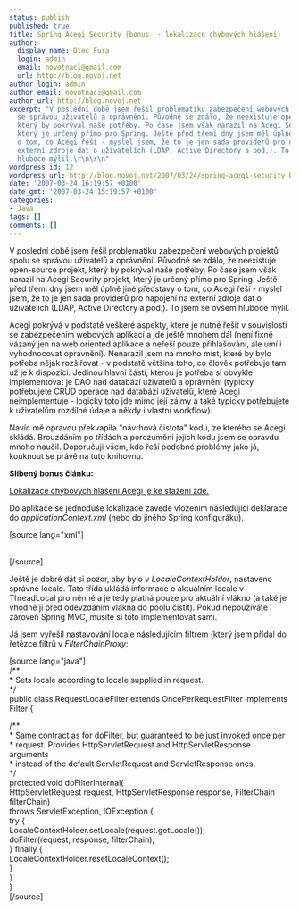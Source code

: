 ```yaml
---
status: publish
published: true
title: Spring Acegi Security (bonus  - lokalizace chybových hlášení)
author:
  display_name: Otec Fura
  login: admin
  email: novotnaci@gmail.com
  url: http://blog.novoj.net
author_login: admin
author_email: novotnaci@gmail.com
author_url: http://blog.novoj.net
excerpt: "V poslední době jsem řešil problematiku zabezpečení webových projektů spolu
  se správou uživatelů a oprávnění. Původně se zdálo, že neexistuje open-source projekt,
  který by pokrýval naše potřeby. Po čase jsem však narazil na Acegi Security projekt,
  který je určený přímo pro Spring. Ještě před třemi dny jsem měl úplně jiné představy
  o tom, co Acegi řeší - myslel jsem, že to je jen sada providerů pro napojení na
  externí zdroje dat o uživatelích (LDAP, Active Directory a pod.). To jsem se ovšem
  hluboce mýlil.\r\n\r\n"
wordpress_id: 12
wordpress_url: http://blog.novoj.net/2007/03/24/spring-acegi-security-bonus-lokalizace-chybovych-hlaseni/
date: '2007-03-24 16:19:57 +0100'
date_gmt: '2007-03-24 15:19:57 +0100'
categories:
- Java
tags: []
comments: []
---
```

<p>V poslední době jsem řešil problematiku zabezpečení webových projektů spolu se správou uživatelů a oprávnění. Původně se zdálo, že neexistuje open-source projekt, který by pokrýval naše potřeby. Po čase jsem však narazil na Acegi Security projekt, který je určený přímo pro Spring. Ještě před třemi dny jsem měl úplně jiné představy o tom, co Acegi řeší - myslel jsem, že to je jen sada providerů pro napojení na externí zdroje dat o uživatelích (LDAP, Active Directory a pod.). To jsem se ovšem hluboce mýlil.</p>
<p><a id="more"></a><a id="more-12"></a></p>
<p>Acegi pokrývá v podstatě veškeré aspekty, které je nutné řešit v souvislosti se zabezpečením webových aplikací a jde ještě mnohem dál (není fixně vázaný jen na web oriented aplikace a neřeší pouze přihlašování, ale umí i vyhodnocovat oprávnění). Nenarazil jsem na mnoho míst, které by bylo potřeba nějak rozšiřovat - v podstatě většina toho, co člověk potřebuje tam už je k dispozici. Jedinou hlavní částí, kterou je potřeba si obvykle implementovat je DAO nad databází uživatelů a oprávnění (typicky potřebujete CRUD operace nad databází uživatelů, které Acegi neimplementuje - logicky toto jde mimo její zájmy a také typicky potřebujete k uživatelům rozdílné údaje a někdy i vlastní workflow).</p>
<p>Navíc mě opravdu překvapila "návrhová čistota" kódu, ze kterého se Acegi skládá. Brouzdáním po třídách a porozumění jejich kódu jsem se opravdu mnoho naučil. Doporučuji všem, kdo řeší podobné problémy jako já, kouknout se právě na tuto knihovnu.</p>
<p><strong>Slíbený bonus článku:</strong></p>
<p><a title="Lokalizace chybových hlášení Acegi je ke stažení zde." href="http://files.novoj.net/Acegi/messages_cs_CZ.properties">Lokalizace chybových hlášení Acegi je ke stažení zde.</a></p>
<p>Do aplikace se jednoduše lokalizace zavede vložením následující deklarace do <em>applicationContext.xml</em> (nebo do jiného Spring konfiguráku).</p>
<p>[source lang="xml"]<br />
   <bean id="messageSource" class="org.springframework.context.support.ReloadableResourceBundleMessageSource"></p>
<property name="basename" value="classpath:cesta/na/classpath/k/souboru"/>
   </bean><br />
[/source]</p>
<p>Ještě je dobré dát si pozor, aby bylo v <em>LocaleContextHolder</em>, nastaveno správné locale. Tato třída ukládá informace o aktuálním locale v ThreadLocal proměnné a je tedy platná pouze pro aktuální vlákno (a také je vhodné ji před odevzdáním vlákna do poolu čistit). Pokud nepoužíváte zároveň Spring MVC, musíte si toto implementovat sami.</p>
<p>Já jsem vyřešil nastavování locale následujícím filtrem (který jsem přidal do řetězce filtrů v <em>FilterChainProxy</em>:</p>
<p>[source lang="java"]<br />
/**<br />
 * Sets locale according to locale supplied in request.<br />
 */<br />
public class RequestLocaleFilter extends OncePerRequestFilter implements Filter {</p>
<p>	/**<br />
	 * Same contract as for doFilter, but guaranteed to be just invoked once per<br />
	 * request. Provides HttpServletRequest and HttpServletResponse arguments<br />
	 * instead of the default ServletRequest and ServletResponse ones.<br />
	 */<br />
	protected void doFilterInternal(<br />
                HttpServletRequest request, HttpServletResponse response, FilterChain filterChain)<br />
                throws ServletException, IOException {<br />
		try {<br />
			LocaleContextHolder.setLocale(request.getLocale());<br />
			doFilter(request, response, filterChain);<br />
		} finally {<br />
			LocaleContextHolder.resetLocaleContext();<br />
		}<br />
	}<br />
}<br />
[/source]</p>
